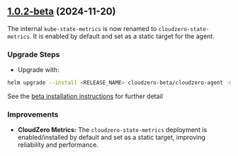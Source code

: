 ## [1.0.2-beta](https://github.com/Cloudzero/cloudzero-charts/compare/v1.0.1-beta...v1.0.2-beta) (2024-11-20)

The internal `kube-state-metrics` is now renamed to `cloudzero-state-metrics`. It is enabled by default and set as a static target for the agent.

### Upgrade Steps
* Upgrade with:
```sh
helm upgrade --install <RELEASE_NAME> cloudzero-beta/cloudzero-agent -n <NAMESPACE> --create-namespace -f configuration.example.yaml --version 1.0.2-beta
```
See the [beta installation instructions](https://github.com/Cloudzero/cloudzero-charts/blob/develop/charts/cloudzero-agent/BETA-INSTALLATION.md) for further detail

### Improvements
* **CloudZero Metrics:** The `cloudzero-state-metrics` deployment is enabled/installed by default and set as a static target, improving reliability and performance.
